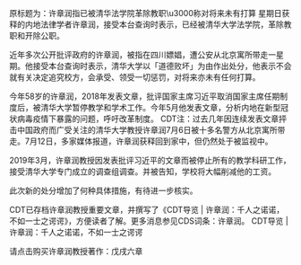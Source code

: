 原标题为：许章润指已被清华法学院革除教职\u3000称对将来未有打算 星期日获释的内地法律学者许章润，接受本台查询时表示，已经被清华大学法学院，革除教职和开除公职。

近年多次公开批评政府的许章润，被指在四川嫖娼，遭公安从北京寓所带走一星期。他接受本台查询时表示，清华大学以「道德败坏」为由作出处分，他表示不会就有关决定追究校方，会承受、领受一切惩罚，对将来亦未有任何打算。

今年58岁的许章润，2018年发表文章，批评国家主席习近平取消国家主席任期制度后，被清华大学暂停教学和学术工作。今年5月他发表文章，分析内地在新型冠状病毒疫情下暴露的问题，呼吁改革制度。 CDT注：过去几年因连续发表文章抨击中国政府而广受关注的清华大学教授许章润7月6日被十多名警方从北京寓所带走。7月12日，多家媒体报道，许章润获释回到家中，但仍然处于被监视中。

2019年3月，许章润教授因发表批评习近平的文章而被停止所有的教学科研工作，接受清华大学专门成立的调查组调查。并被告知，学校将大幅削减他的工资。

此次新的处分增加了何种具体措施，有待进一步核实。

CDT已存档许章润教授重要文章，并撰写了《CDT导览 | 许章润：千人之诺诺，不如一士之谔谔》，方便读者了解。更多消息参见CDS词条：许章润。 CDT导览 | 许章润：千人之诺诺，不如一士之谔谔 

请点击购买许章润教授著作：戊戌六章


